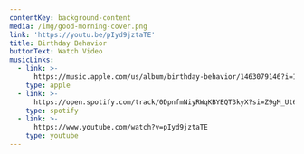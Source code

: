 ```yaml
---
contentKey: background-content
media: /img/good-morning-cover.png
link: 'https://youtu.be/pIyd9jztaTE'
title: Birthday Behavior
buttonText: Watch Video
musicLinks:
  - link: >-
      https://music.apple.com/us/album/birthday-behavior/1463079146?i=1463079147
    type: apple
  - link: >-
      https://open.spotify.com/track/0DpnfmNiyRWqKBYEQT3kyX?si=Z9gM_Ut6RMeudFeiVS9mIA
    type: spotify
  - link: >-
      https://www.youtube.com/watch?v=pIyd9jztaTE
    type: youtube
---
```


